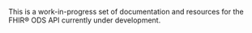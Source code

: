 This is a work-in-progress set of documentation and resources for the FHIR&reg; ODS API currently under development.
